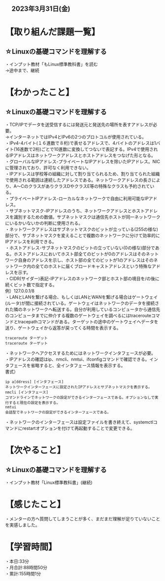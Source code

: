 ## 　2023年3月31日(金)
# 【取り組んだ課題一覧】
## ☆Linuxの基礎コマンドを理解する
・インプット教材「もLinux標準教科書」を読む<br>
→途中まで、継続
# 【わかったこと】
## ☆Linuxの基礎コマンドを理解する
・TCP/IPでデータを送受信するには発送元と発送先の場所を表すアドレスが必要。<br>
→インターネットではIPv4とIPv6の2つのプロトコルが使用されている。<br>
・IPv4-4バイト(１６進数で８桁)で表せるアドレスで、4バイトのアドレスは1バイト(16進数で2桁)ごとで10進数に変換してつないで表記する。IPv4で使用されるIPアドレスはネットワークアドレスとホストアドレスをつなげた形となる。<br>
・グローバルなIPアドレス-プライベートなIPアドレスを除いたIPアドレス。NICに管理されており、許可なく利用できない。<br>
・IPアドレスは学校等の組織に対して割り当てられるため、割り当てられた組織で使用される範囲は連続したアドレスである。ネットワークアドレスの長さにより、A〜CのクラスがありクラスDやクラスE等の特殊なクラスも予約されている。<br>
・プライベートIPアドレス-ローカルなネットワークで自由に利用可能なIPアドレス。<br>
・サブネットマスク-IPアドレスのうち、ネットワークアドレスとホストアドレスを識別するための数値。サブネットマスクは通信先ホストが同一ネットワークにいるかいないかの判断に使用される。<br>
・ネットワークアドレスはサブネットマスクのビットが立っている(255の様な)部分で、サブネットマスクを変えることで複数のネットワークに分けて効率的にIPアドレスを利用できる。<br>
・ホストアドレス-サブネットマスクのビットの立っていない(0の様な)部分である。ホストアドレスにおいてホスト部全てのビットが0のアドレスはそのネットワーク自身のアドレスを示し、ホスト部の全てのビットが1のアドレスはそのネットワーク内の全てのホストに届くブロードキャストアドレスという特殊なアドレスを示す。<br>
・CIDR(サイダー)表記-IPアドレスのネットワーク部とホスト部の境目を/の後に続くビット数で指定する。<br>
例）127.0.0.1/8<br>
・LANとLANを繋げる場合、もしくはLANとWANを繋げる場合はゲートウェイ(ルータ)が間に接続されている。ゲートウェイはネットワークのデータを接続された隣のネットワークへ転送する。自分が利用しているコンピュータから通信先のコンピュータまでに仲介する複数のゲートウェイを調べるにはtracerouteコマンドとtracepathコマンドがある。ターゲットの途中のゲートウェイへデータを送り、ゲートウェイから返答が戻ってくる時間を表示する。<br>
```
traceroute ターゲット
traceroute ターゲット
```
・ネットワークへアクセスするためにはネットワークインタフェースが必要。<br>
・IPアドレスの確認はip、nmcli、nmtui、ifconfigコマンドで確認できる。インタフェースを省略すると、全インタフェース情報を表示する。<br>
書式）<br>
```
ip a[ddress] [インタフェース]
ネットワークインターフェースに設定されたIPアドレスとサブネットマスクを表示する。
nmcli [インタフェース]
コマンドラインでネットワークの設定ができるインターフェースである。オプションなしで実行すると現在の設定を表示する。
nmtui
会話型でネットワークの設定ができるインターフェースである。
```
・ネットワークのインターフェースは設定ファイルを書き終えて、systemctlコマンドにrestartオプションを付けて再起動することで変更できる。<br>
# 【次やること】
## ☆Linuxの基礎コマンドを理解する
・インプット教材「Linux標準教科書」(継続)
# 【感じたこと】
・メンターの方へ質問してしまうことが多く、まだまだ理解が足りていないことを実感しました。
# 【学習時間】
・本日:33分<br>
・月合計:88時間50分<br>
・累計:155時間1分
